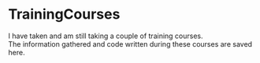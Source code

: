 # TrainingCourses # 

I have taken and am still taking a couple of training courses.  
The information gathered and code written during these courses are saved here.

